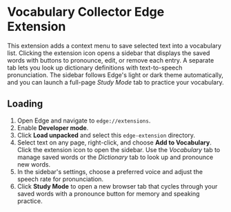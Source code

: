 # Vocabulary Collector Edge Extension

This extension adds a context menu to save selected text into a vocabulary list. Clicking the extension icon opens a sidebar that displays the saved words with buttons to pronounce, edit, or remove each entry. A separate tab lets you look up dictionary definitions with text-to-speech pronunciation. The sidebar follows Edge's light or dark theme automatically, and you can launch a full-page *Study Mode* tab to practice your vocabulary.

## Loading

1. Open Edge and navigate to `edge://extensions`.
2. Enable **Developer mode**.
3. Click **Load unpacked** and select this `edge-extension` directory.
4. Select text on any page, right-click, and choose **Add to Vocabulary**. Click the extension icon to open the sidebar. Use the *Vocabulary* tab to manage saved words or the *Dictionary* tab to look up and pronounce new words.
5. In the sidebar's settings, choose a preferred voice and adjust the speech rate for pronunciation.
6. Click **Study Mode** to open a new browser tab that cycles through your saved words with a pronounce button for memory and speaking practice.

